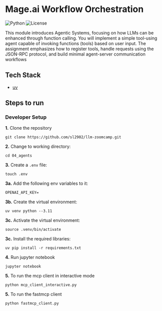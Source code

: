 # Mage.ai Workflow Orchestration

![Python](https://img.shields.io/badge/Python-3.11-4B8BBE.svg?style=flat&logo=python&logoColor=FFD43B&labelColor=306998)
![License](https://img.shields.io/badge/license-CC--BY--SA--4.0-31393F?style=flat&logo=creativecommons&logoColor=black&labelColor=white)


This module introduces Agentic Systems, focusing on how LLMs can be enhanced through function calling. You will implement a simple tool-using agent capable of invoking functions (tools) based on user input. The assignment emphasizes how to register tools, handle requests using the JSON-RPC protocol, and build minimal agent-server communication workflows


## Tech Stack
- [uv](https://docs.astral.sh/uv/pip/environments/#creating-a-virtual-environment)


## Steps to run

### Developer Setup

**1.** Clone the repository
```shell
git clone https://github.com/sl2902/llm-zoomcamp.git
```

**2.** Change to working directory:

```shell
cd 04_agents
```

**3.** Create a `.env` file:
```shell
touch .env
```

**3a.** Add the following env variables to it:
```shell
OPENAI_API_KEY=
```

**3b.** Create the virtual environment:
```shell
uv venv python --3.11
```

**3c.** Activate the virtual environment:
```shell
source .venv/bin/activate
```

**3c.** Install the required libraries:
```shell
uv pip install -r requirements.txt
```

**4.** Run jupyter notebook
```shell
jupyter notebook
```

**5.** To run the mcp client in interactive mode
```shell
python mcp_client_interactive.py
```

**5.** To run the fastmcp client
```shell
python fastmcp_client.py
```